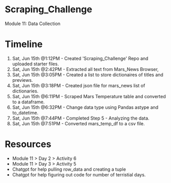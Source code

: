 # Scraping_Challenge
Module 11: Data Collection

# Timeline
1. Sat, Jun 15th @1:12PM - Created 'Scraping_Challenge' Repo and uploaded starter files.
2. Sat, Jun 15th @2:42PM - Extracted all text from Mars_News Browser,
3. Sat, Jun 15th @3:05PM - Created a list to store dictionaires of titles and previews. 
4. Sat, Jun 15th @3:18PM - Created json file for mars_news list of dictionaries.
5. Sat, Jun 15th @6:11PM - Scraped Mars Temperature table and converted to a dataframe.
6. Sat, Jun 15th @6:32PM - Change data type using Pandas astype and to_datetime.
7. Sat, Jun 15th @7:44PM - Completed Step 5 - Analyzing the data. 
8. Sat, Jun 15th @7:51PM - Converted mars_temp_df to a csv file. 

# Resources
* Module 11 > Day 2 > Activity 6
* Module 11 > Day 3 > Activity 5
* Chatgpt for help pulling row_data and creating a tuple 
* Chatgpt for help figuring out code for number of terristial days. 